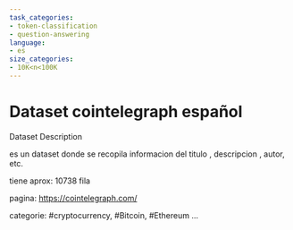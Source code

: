 ```yaml
---
task_categories:
- token-classification
- question-answering
language:
- es
size_categories:
- 10K<n<100K
---
```


# Dataset cointelegraph español


Dataset Description


es un dataset donde se recopila informacion del titulo , descripcion , autor, etc.


tiene aprox: 10738 fila 


pagina: https://cointelegraph.com/



categorie: #cryptocurrency, #Bitcoin, #Ethereum ...